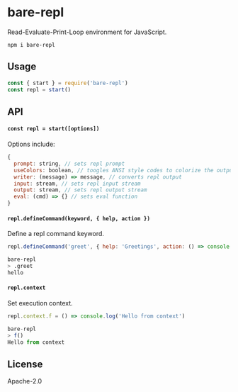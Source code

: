 # bare-repl

Read-Evaluate-Print-Loop environment for JavaScript.

```
npm i bare-repl
```

## Usage

```js
const { start } = require('bare-repl')
const repl = start()
```

## API

#### `const repl = start([options])`

Options include:

```js
{
  prompt: string, // sets repl prompt
  useColors: boolean, // toogles ANSI style codes to colorize the output
  writer: (message) => message, // converts repl output
  input: stream, // sets repl input stream
  output: stream, // sets repl output stream
  eval: (cmd) => {} // sets eval function
}
```

#### `repl.defineCommand(keyword, { help, action })`

Define a repl command keyword.

```js
repl.defineCommand('greet', { help: 'Greetings', action: () => console.log('hello') })
```

```sh
bare-repl
> .greet
hello
```

#### `repl.context`

Set execution context.

```js
repl.context.f = () => console.log('Hello from context')
```

```js
bare-repl
> f()
Hello from context
```

## License

Apache-2.0

